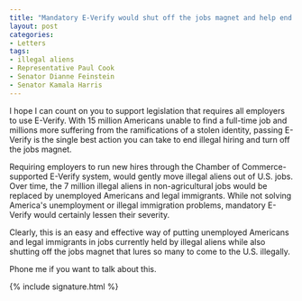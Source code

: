 ```yaml
---
title: "Mandatory E-Verify would shut off the jobs magnet and help end illegal immigration"
layout: post
categories:
- Letters
tags:
- illegal aliens
- Representative Paul Cook
- Senator Dianne Feinstein
- Senator Kamala Harris
---
```


I hope I can count on you to support legislation that requires all employers to use E-Verify. With 15 million Americans unable to find a full-time job and millions more suffering from the ramifications of a stolen identity, passing E-Verify is the single best action you can take to end illegal hiring and turn off the jobs magnet.

Requiring employers to run new hires through the Chamber of Commerce-supported E-Verify system, would gently move illegal aliens out of U.S. jobs. Over time, the 7 million illegal aliens in non-agricultural jobs would be replaced by unemployed Americans and legal immigrants. While not solving America's unemployment or illegal immigration problems, mandatory E-Verify would certainly lessen their severity.

Clearly, this is an easy and effective way of putting unemployed Americans and legal immigrants in jobs currently held by illegal aliens while also shutting off the jobs magnet that lures so many to come to the U.S. illegally.

Phone me if you want to talk about this.

{% include signature.html %}
